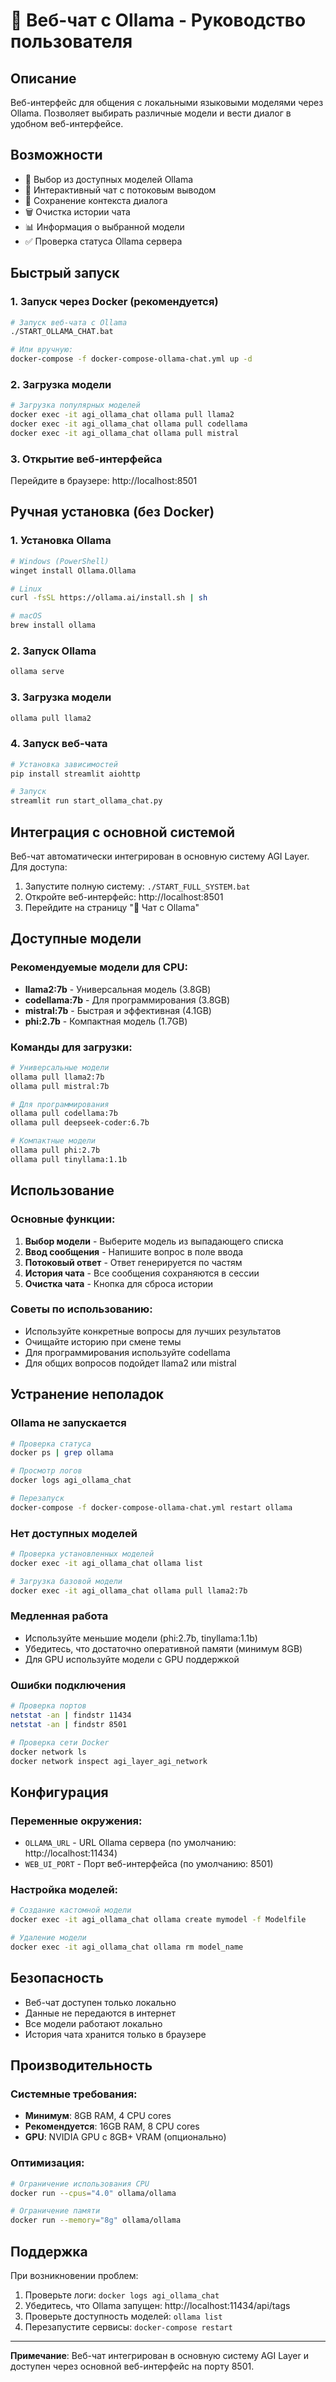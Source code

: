 # 🤖 Веб-чат с Ollama - Руководство пользователя

## Описание

Веб-интерфейс для общения с локальными языковыми моделями через Ollama. Позволяет выбирать различные модели и вести диалог в удобном веб-интерфейсе.

## Возможности

- 🎯 Выбор из доступных моделей Ollama
- 💬 Интерактивный чат с потоковым выводом
- 🧠 Сохранение контекста диалога
- 🗑️ Очистка истории чата
- 📊 Информация о выбранной модели
- ✅ Проверка статуса Ollama сервера

## Быстрый запуск

### 1. Запуск через Docker (рекомендуется)

```bash
# Запуск веб-чата с Ollama
./START_OLLAMA_CHAT.bat

# Или вручную:
docker-compose -f docker-compose-ollama-chat.yml up -d
```

### 2. Загрузка модели

```bash
# Загрузка популярных моделей
docker exec -it agi_ollama_chat ollama pull llama2
docker exec -it agi_ollama_chat ollama pull codellama
docker exec -it agi_ollama_chat ollama pull mistral
```

### 3. Открытие веб-интерфейса

Перейдите в браузере: http://localhost:8501

## Ручная установка (без Docker)

### 1. Установка Ollama

```bash
# Windows (PowerShell)
winget install Ollama.Ollama

# Linux
curl -fsSL https://ollama.ai/install.sh | sh

# macOS
brew install ollama
```

### 2. Запуск Ollama

```bash
ollama serve
```

### 3. Загрузка модели

```bash
ollama pull llama2
```

### 4. Запуск веб-чата

```bash
# Установка зависимостей
pip install streamlit aiohttp

# Запуск
streamlit run start_ollama_chat.py
```

## Интеграция с основной системой

Веб-чат автоматически интегрирован в основную систему AGI Layer. Для доступа:

1. Запустите полную систему: `./START_FULL_SYSTEM.bat`
2. Откройте веб-интерфейс: http://localhost:8501
3. Перейдите на страницу "💬 Чат с Ollama"

## Доступные модели

### Рекомендуемые модели для CPU:

- **llama2:7b** - Универсальная модель (3.8GB)
- **codellama:7b** - Для программирования (3.8GB)
- **mistral:7b** - Быстрая и эффективная (4.1GB)
- **phi:2.7b** - Компактная модель (1.7GB)

### Команды для загрузки:

```bash
# Универсальные модели
ollama pull llama2:7b
ollama pull mistral:7b

# Для программирования
ollama pull codellama:7b
ollama pull deepseek-coder:6.7b

# Компактные модели
ollama pull phi:2.7b
ollama pull tinyllama:1.1b
```

## Использование

### Основные функции:

1. **Выбор модели** - Выберите модель из выпадающего списка
2. **Ввод сообщения** - Напишите вопрос в поле ввода
3. **Потоковый ответ** - Ответ генерируется по частям
4. **История чата** - Все сообщения сохраняются в сессии
5. **Очистка чата** - Кнопка для сброса истории

### Советы по использованию:

- Используйте конкретные вопросы для лучших результатов
- Очищайте историю при смене темы
- Для программирования используйте codellama
- Для общих вопросов подойдет llama2 или mistral

## Устранение неполадок

### Ollama не запускается

```bash
# Проверка статуса
docker ps | grep ollama

# Просмотр логов
docker logs agi_ollama_chat

# Перезапуск
docker-compose -f docker-compose-ollama-chat.yml restart ollama
```

### Нет доступных моделей

```bash
# Проверка установленных моделей
docker exec -it agi_ollama_chat ollama list

# Загрузка базовой модели
docker exec -it agi_ollama_chat ollama pull llama2:7b
```

### Медленная работа

- Используйте меньшие модели (phi:2.7b, tinyllama:1.1b)
- Убедитесь, что достаточно оперативной памяти (минимум 8GB)
- Для GPU используйте модели с GPU поддержкой

### Ошибки подключения

```bash
# Проверка портов
netstat -an | findstr 11434
netstat -an | findstr 8501

# Проверка сети Docker
docker network ls
docker network inspect agi_layer_agi_network
```

## Конфигурация

### Переменные окружения:

- `OLLAMA_URL` - URL Ollama сервера (по умолчанию: http://localhost:11434)
- `WEB_UI_PORT` - Порт веб-интерфейса (по умолчанию: 8501)

### Настройка моделей:

```bash
# Создание кастомной модели
docker exec -it agi_ollama_chat ollama create mymodel -f Modelfile

# Удаление модели
docker exec -it agi_ollama_chat ollama rm model_name
```

## Безопасность

- Веб-чат доступен только локально
- Данные не передаются в интернет
- Все модели работают локально
- История чата хранится только в браузере

## Производительность

### Системные требования:

- **Минимум**: 8GB RAM, 4 CPU cores
- **Рекомендуется**: 16GB RAM, 8 CPU cores
- **GPU**: NVIDIA GPU с 8GB+ VRAM (опционально)

### Оптимизация:

```bash
# Ограничение использования CPU
docker run --cpus="4.0" ollama/ollama

# Ограничение памяти
docker run --memory="8g" ollama/ollama
```

## Поддержка

При возникновении проблем:

1. Проверьте логи: `docker logs agi_ollama_chat`
2. Убедитесь, что Ollama запущен: http://localhost:11434/api/tags
3. Проверьте доступность моделей: `ollama list`
4. Перезапустите сервисы: `docker-compose restart`

---

**Примечание**: Веб-чат интегрирован в основную систему AGI Layer и доступен через основной веб-интерфейс на порту 8501.
